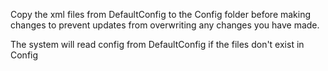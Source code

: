 ﻿Copy the xml files from DefaultConfig to the Config folder before making changes to prevent updates from overwriting any changes you have made.

The system will read config from DefaultConfig if the files don't exist in Config
